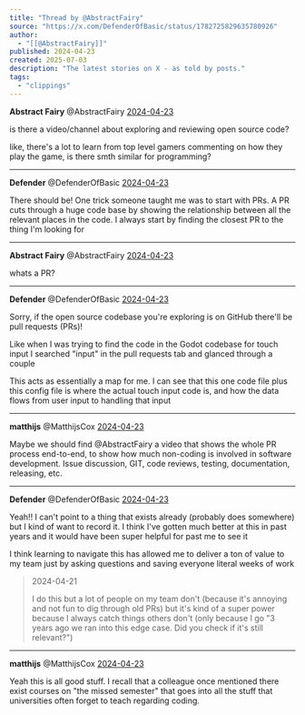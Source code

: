 ```yaml
---
title: "Thread by @AbstractFairy"
source: "https://x.com/DefenderOfBasic/status/1782725829635780926"
author:
  - "[[@AbstractFairy]]"
published: 2024-04-23
created: 2025-07-03
description: "The latest stories on X - as told by posts."
tags:
  - "clippings"
---
```

**Abstract Fairy** @AbstractFairy [2024-04-23](https://x.com/AbstractFairy/status/1782674855189455162)

is there a video/channel about exploring and reviewing open source code?

like, there's a lot to learn from top level gamers commenting on how they play the game, is there smth similar for programming?

---

**Defender** @DefenderOfBasic [2024-04-23](https://x.com/DefenderOfBasic/status/1782725829635780926)

There should be! One trick someone taught me was to start with PRs. A PR cuts through a huge code base by showing the relationship between all the relevant places in the code. I always start by finding the closest PR to the thing I'm looking for

---

**Abstract Fairy** @AbstractFairy [2024-04-23](https://x.com/AbstractFairy/status/1782731718643847673)

whats a PR?

---

**Defender** @DefenderOfBasic [2024-04-23](https://x.com/DefenderOfBasic/status/1782732449858158847)

Sorry, if the open source codebase you're exploring is on GitHub there'll be pull requests (PRs)!

Like when I was trying to find the code in the Godot codebase for touch input I searched "input" in the pull requests tab and glanced through a couple

This acts as essentially a map for me. I can see that this one code file plus this config file is where the actual touch input code is, and how the data flows from user input to handling that input

---

**matthijs** @MatthijsCox [2024-04-23](https://x.com/MatthijsCox/status/1782778234226065645)

Maybe we should find @AbstractFairy a video that shows the whole PR process end-to-end, to show how much non-coding is involved in software development. Issue discussion, GIT, code reviews, testing, documentation, releasing, etc.

---

**Defender** @DefenderOfBasic [2024-04-23](https://x.com/DefenderOfBasic/status/1782778959123361804)

Yeah!! I can't point to a thing that exists already (probably does somewhere) but I kind of want to record it. I think I've gotten much better at this in past years and it would have been super helpful for past me to see it

I think learning to navigate this has allowed me to deliver a ton of value to my team just by asking questions and saving everyone literal weeks of work

> 2024-04-21
> 
> I do this but a lot of people on my team don't (because it's annoying and not fun to dig through old PRs) but it's kind of a super power because I always catch things others don't (only because I go "3 years ago we ran into this edge case. Did you check if it's still relevant?")

---

**matthijs** @MatthijsCox [2024-04-23](https://x.com/MatthijsCox/status/1782781556995621092)

Yeah this is all good stuff. I recall that a colleague once mentioned there exist courses on "the missed semester" that goes into all the stuff that universities often forget to teach regarding coding.